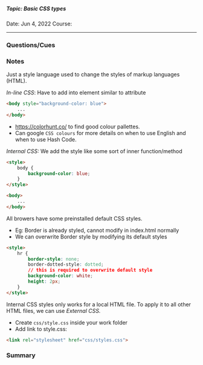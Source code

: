##### Topic: Basic CSS types
Date: Jun 4, 2022
Course:
- - -

### Questions/Cues

### Notes
Just a style language used to change the styles of markup languages (HTML).

*In-line CSS*: Have to add into element similar to attribute
```HTML
<body style="background-color: blue">
	...
</body>
```
- https://colorhunt.co/ to find good colour pallettes.
- Can google `CSS colours` for more details on when to use English and when to use Hash Code.

*Internal CSS:* We add the style like some sort of inner function/method
```HTML
<style>
	body {
		background-color: blue;
	}
</style>

<body>
	...
</body>
```

All browers have some preinstalled default CSS styles. 
- Eg: Border is already styled, cannot modify in index.html normally
- We can overwrite Border style by modifying its default styles
```HTML
<style>
	hr {
	    border-style: none; 
	    border-dotted-style: dotted;
	    // this is required to overwrite default style
	    background-color: white;
	    height: 2px;
	}
</style>
```

Internal CSS styles only works for a local HTML file. To apply it to all other HTML files, we can use *External CSS.*
- Create `css/style.css` inside your work folder
- Add link to style.css:
```HTML
<link rel="stylesheet" href="css/styles.css">
```

### Summary

